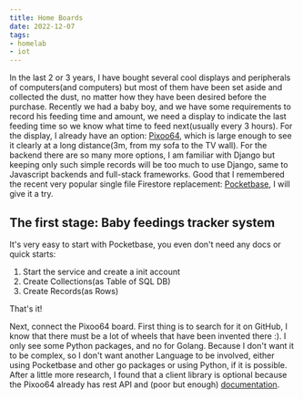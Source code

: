 ```yaml
---
title: Home Boards
date: 2022-12-07
tags:
- homelab
- iot
---
```


In the last 2 or 3 years, I have bought several cool displays and peripherals of computers(and computers) but most of them have been set aside and collected the dust, no matter how they have been desired before the purchase. Recently we had a baby boy, and we have some requirements to record his feeding time and amount, we need a display to indicate the last feeding time so we know what time to feed next(usually every 3 hours). For the display, I already have an option: [Pixoo64], which is large enough to see it clearly at a long distance(3m, from my sofa to the TV wall). For the backend there are so many more options, I am familiar with Django but keeping only such simple records will be too much to use Django, same to Javascript backends and full-stack frameworks. Good that I remembered the recent very popular single file Firestore replacement: [Pocketbase], I will give it a try.

## The first stage: Baby feedings tracker system

It's very easy to start with Pocketbase, you even don't need any docs or quick starts:

1. Start the service and create a init account
1. Create Collections(as Table of SQL DB)
1. Create Records(as Rows)

That's it!

Next, connect the Pixoo64 board. First thing is to search for it on GitHub, I know that there must be a lot of wheels that have been invented there :). I only see some Python packages, and no for Golang. Because I don't want it to be complex, so I don't want another Language to be involved, either using Pocketbase and other go packages or using Python, if it is possible. After a little more research, I found that a client library is optional because the Pixoo64 already has rest API and (poor but enough) [documentation].

[Pixoo64]: https://divoom.com/products/pixoo-64
[Pocketbase]: https://github.com/pocketbase/pocketbase
[documentation]: http://doc.divoom-gz.com/web/#/12?page_id=93
